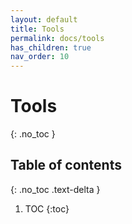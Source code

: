 ```yaml
---
layout: default
title: Tools
permalink: docs/tools
has_children: true
nav_order: 10
---
```



# Tools
{: .no_toc }

## Table of contents
{: .no_toc .text-delta }

1. TOC
{:toc}
